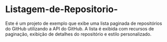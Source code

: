 # Listagem-de-Repositorio-
Este é um projeto de exemplo que exibe uma lista paginada de repositórios do GitHub utilizando a API do GitHub. A lista é exibida com recursos de paginação, exibição de detalhes do repositório e estilo personalizado.
